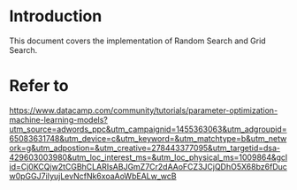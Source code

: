 # Introduction
This document covers the implementation of Random Search and Grid Search.


# Refer to
https://www.datacamp.com/community/tutorials/parameter-optimization-machine-learning-models?utm_source=adwords_ppc&utm_campaignid=1455363063&utm_adgroupid=65083631748&utm_device=c&utm_keyword=&utm_matchtype=b&utm_network=g&utm_adpostion=&utm_creative=278443377095&utm_targetid=dsa-429603003980&utm_loc_interest_ms=&utm_loc_physical_ms=1009864&gclid=Cj0KCQjw2tCGBhCLARIsABJGmZ7Cr2dAAoFCZ3JCjQDhO5X68bz6fDucw0pGGJ7iIyujLevNcfNk6xoaAoWbEALw_wcB